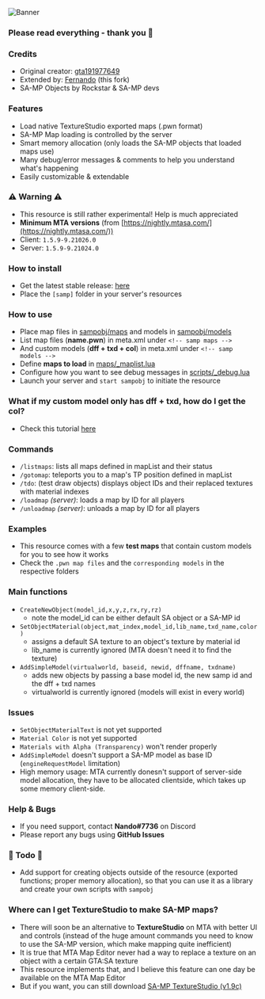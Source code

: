 ![Banner](https://i.imgur.com/8cfN2d9.png)

### Please read everything - thank you 💖

### Credits

* Original creator: [gta191977649](https://github.com/gta191977649)
* Extended by: [Fernando](https://github.com/Fernando-A-Rocha) (this fork)
* SA-MP Objects by Rockstar & SA-MP devs

### Features

* Load native TextureStudio exported maps (.pwn format)
* SA-MP Map loading is controlled by the server
* Smart memory allocation (only loads the SA-MP objects that loaded maps use)
* Many debug/error messages & comments to help you understand what's happening
* Easily customizable & extendable

### ⚠️ Warning ⚠️

* This resource is still rather experimental! Help is much appreciated
* **Minimum MTA versions** (from [https://nightly.mtasa.com/](https://nightly.mtasa.com/))
* Client: `1.5.9-9.21026.0`
* Server: `1.5.9-9.21024.0`

### How to install

* Get the latest stable release: [here](https://github.com/Fernando-A-Rocha/MTA-SAMP-OBJ/releases/latest)
* Place the `[samp]` folder in your server's resources

### How to use

* Place map files in [sampobj/maps](%5Bsamp%5D/sampobj/maps) and models in [sampobj/models](%5Bsamp%5D/sampobj/models)
* List map files (**name.pwn**) in meta.xml under `<!-- samp maps -->`
* And custom models (**dff + txd + col**) in meta.xml under `<!-- samp models -->`
* Define **maps to load** in [maps/_maplist.lua](%5Bsamp%5D/sampobj/maps/_maplist.lua)
* Configure how you want to see debug messages in [scripts/_debug.lua](%5Bsamp%5D/sampobj/scripts/_debug.lua)
* Launch your server and `start sampobj` to initiate the resource

### What if my custom model only has dff + txd, how do I get the col?

* Check this tutorial [here](%5Bsamp%5D/sampobj/models/_TUTORIAL.md)

### Commands

* `/listmaps`: lists all maps defined in mapList and their status
* `/gotomap`: teleports you to a map's TP position defined in mapList
* `/tdo`: (test draw objects) displays object IDs and their replaced textures with material indexes
* `/loadmap` *(server)*: loads a map by ID for all players
* `/unloadmap` *(server)*: unloads a map by ID for all players

### Examples

* This resource comes with a few **test maps** that contain custom models for you to see how it works
* Check the `.pwn map files` and the `corresponding models` in the respective folders

### Main functions

* `CreateNewObject(model_id,x,y,z,rx,ry,rz)` 
    * note the model_id can be either default SA object or a SA-MP id
* `SetObjectMaterial(object,mat_index,model_id,lib_name,txd_name,color)`
    * assigns a default SA texture to an object's texture by material id
    * lib_name is currently ignored (MTA doesn't need it to find the texture)
* `AddSimpleModel(virtualworld, baseid, newid, dffname, txdname)`
    * adds new objects by passing a base model id, the new samp id and the dff + txd names
    * virtualworld is currently ignored (models will exist in every world)

### Issues

* `SetObjectMaterialText` is not yet supported
* `Material Color` is not yet supported
* `Materials with Alpha (Transparency)` won't render properly
* `AddSimpleModel` doesn't support a SA-MP model as base ID (`engineRequestModel` limitation)
* High memory usage: MTA currently donesn't support of server-side model allocation, they have to be allocated clientside, which takes up some memory client-side.

### Help & Bugs

* If you need support, contact **Nando#7736** on Discord
* Please report any bugs using **GitHub Issues**

### 🚀 Todo 🚀

* Add support for creating objects outside of the resource (exported functions; proper memory allocation), so that you can use it as a library and create your own scripts with `sampobj`

### Where can I get TextureStudio to make SA-MP maps?

* There will soon be an alternative to **TextureStudio** on MTA with better UI and controls (instead of the huge amount commands you need to know to use the SA-MP version, which make mapping quite inefficient)
* It is true that MTA Map Editor never had a way to replace a texture on an object with a certain GTA:SA texture
* This resource implements that, and I believe this feature can one day be available on the MTA Map Editor
* But if you want, you can still download [SA-MP TextureStudio (v1.9c)](https://github.com/Crayder/Texture-Studio/releases/tag/v1.9c)